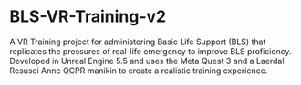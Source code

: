 # BLS-VR-Training-v2
A VR Training project for administering Basic Life Support (BLS) that replicates the pressures of real-life emergency to improve BLS proficiency. Developed in Unreal Engine 5.5 and uses the Meta Quest 3 and a Laerdal Resusci Anne QCPR manikin to create a realistic training experience.
